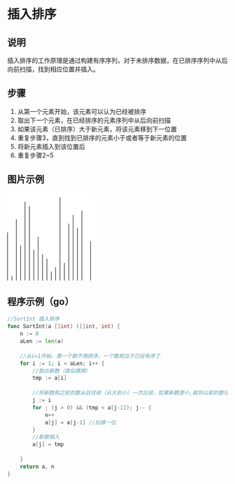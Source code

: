 插入排序
====

## 说明
插入排序的工作原理是通过构建有序序列，对于未排序数据，在已排序序列中从后向前扫描，找到相应位置并插入。

## 步骤
1. 从第一个元素开始，该元素可以认为已经被排序
2. 取出下一个元素，在已经排序的元素序列中从后向前扫描
3. 如果该元素（已排序）大于新元素，将该元素移到下一位置
4. 重复步骤3，直到找到已排序的元素小于或者等于新元素的位置
5. 将新元素插入到该位置后
6. 重复步骤2~5

## 图片示例
![](example.gif)

## 程序示例（go）

```go 
//SortInt 插入排序
func SortInt(a []int) ([]int, int) {
	n := 0
	aLen := len(a)

	//从i=1开始，第一个数不用排序，一个数相当于已经有序了
	for i := 1; i < aLen; i++ {
		//取出新数（类似摸牌）
		tmp := a[i]

		//将新数和之前的数从后往前（从大到小）一次比较，如果新数更小,就将以前的数往后移一位
		j := i
		for ; (j > 0) && (tmp < a[j-1]); j-- {
			n++
			a[j] = a[j-1] //后移一位
		}
		//新数插入
		a[j] = tmp

	}
	return a, n
}
```